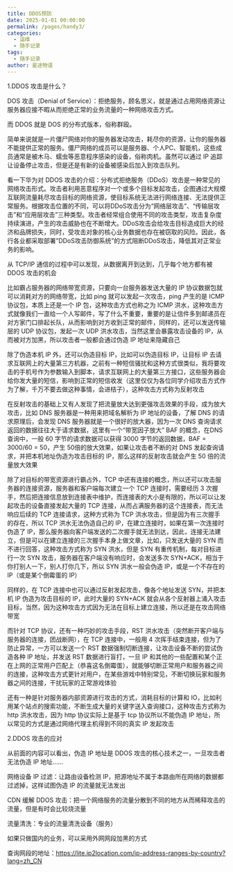 ```yaml
---
title: DDOS预防
date: 2025-01-01 00:00:00
permalink: /pages/handy3/
categories:
  - 运维
  - 随手记录
tags:
  - 随手记录
author: 星途物语
---
```

1.DDOS 攻击是什么？

DOS 攻击（Denial of Service）：拒绝服务，顾名思义，就是通过占用网络资源让服务器应接不暇从而拒绝正常的业务流量的一种网络攻击方式。

而 DDOS 就是 DOS 的分布式版本，俗称群殴。

简单来说就是一片僵尸网络对你的服务器发动攻击，耗尽你的资源，让你的服务器不能提供正常的服务。僵尸网络的成员可以是服务器、个人PC、智能机，这些成员通常是被木马、蠕虫等恶意程序感染的设备，俗称肉机。虽然可以通过 IP 追踪让设备停止攻击，但是还是有新的设备被感染后加入到攻击队列。

看一下华为对 DDOS 攻击的介绍：分布式拒绝服务（DDoS）攻击是一种常见的网络攻击形式。攻击者利用恶意程序对一个或多个目标发起攻击，企图通过大规模互联网流量耗尽攻击目标的网络资源，使目标系统无法进行网络连接、无法提供正常服务。根据攻击位置的不同，可以将DDoS攻击分为“网络层攻击”、“传输层攻击”和“应用层攻击”三种类型。攻击者经常组合使用不同的攻击类型，攻击复杂度持续演进，产生的攻击威胁也在不断增大。DDoS攻击会给攻击目标造成巨大的经济和品牌损失，同时，受攻击对象的核心业务数据也存在被窃取的风险。因此，各行各业都采取部署”DDoS攻击防御系统”的方式阻断DDoS攻击，降低其对正常业务的影响。

从 TCP/IP 通信的过程中可以发现，从数据离开到达到，几乎每个地方都有被 DDOS 攻击的机会

比如霸占服务器的网络带宽资源，只要向一台服务器发送大量的 IP 协议数据包就可以消耗对方的网络带宽，比如 ping 就可以发起一次攻击，ping 产生的是 ICMP 协议包，本质上还是一个 IP 包，这种攻击方式也称之为 ICMP 洪水，这种攻击方式就像我们一直给一个人写邮件，写了什么不重要，重要的是让信件多到邮递员在对方家门口排起长队，从而影响到对方收到正常的邮件，同样的，还可以发送传输层的 UDP 协议包，发起一次 UDP 洪水攻击，当然这里会暴露攻击设备的 IP，从而被对方加黑，所以攻击者一般都会通过伪造 IP 地址来隐藏自己

除了伪造本机 IP 外，还可以伪造目标 IP，比如可以伪造目标 IP，让目标 IP 去请求互联网上的大量第三方机器，之前有一种短信骚扰和这种方式很类似，我将要攻击的手机号作为参数输入到脚本，请求互联网上的大量第三方接口，这些服务器会给你发大量的短信，影响到正常的短信收发（这里仅仅为各位同学介绍攻击方式作为了解，千万不要去做这种事情，会进桔子），这种攻击方式称为反射攻击

在反射攻击的基础上又有人发现了把流量放大达到更强攻击效果的手段，成为放大攻击，比如 DNS 服务器是一种用来把域名解析为 IP 地址的设备，了解 DNS 的请求原理后，会发现 DNS 服务器就是一个很好的放大器，因为一次 DNS 查询请求返回的数据往往大于请求数据，这里有一个“带宽因子放大” BAF 的概念，在DNS 查询中，一般 60 字节的请求数据可以获得 3000 字节的返回数据，BAF = 3000/60 = 50，产生 50倍的放大效果，如果让攻击者不断的对 DNS 发起查询请求，并把本机地址伪造为攻击目标的 IP，那么这样的反射攻击就会产生 50 倍的流量放大效果

除了对目标的带宽资源进行霸占外，TCP 中还有连接的概念，所以还可以攻击服务器的连接资源，服务器和客户端每次建立一个 TCP 连接时，需要经历 3 次握手，然后把连接信息放到连接表中维护，而连接表的大小是有限的，所以可以让发起攻击的设备直接发起大量的 TCP 连接，从而占满服务器的这个连接表，而无法响应后续的 TCP 连接请求，这种方式称为 TCP 洪水攻击，但是因为有三次握手的存在，所以 TCP 洪水无法伪造自己的 IP，在建立连接时，如果在第一次连接时伪造了 IP，那么服务器向客户端发送的二次握手就无法到达，因此，连接无法建立，但是可以在建立连接的三次握手本身上做文章，比如，只发送大量的 SYN 而不进行回答，这种攻击方式称为 SYN 洪水，但是 SYN 有重传机制，每对目标进行一次 SYN 攻击，服务器在客户端没有响应时，会发送多次 SYN+ACK，相当于你打别人一下，别人打你几下，所以 SYN 洪水一般会伪造 IP，或是一个不存在的 IP（或是某个倒霉蛋的 IP）

同样的，在 TCP 连接中也可以通过反射发起攻击，像各个地址发送 SYN，并把本机 IP 伪造为攻击目标的 IP，此时大量的 SYN+ACK 就会从各个反射器上涌入攻击目标，当然，因为这种攻击方式因为无法在目标上建立连接，所以还是在攻击网络带宽

而针对 TCP 协议，还有一种巧妙的攻击手段，RST 洪水攻击（突然断开客户端与服务器的连接，团战断网），在 TCP 连接中，一般用 4 次挥手结束连接，但为了防止异常，一方可以发送一个 RST 数据强制切断连接，让攻击设备不断的尝试伪造各种 IP 地址，并发送 RST 数据进行盲打，一旦 IP 和其他的一些配置和某个正在上网的正常用户匹配上（恭喜这名倒霉蛋），就能够切断正常用户和服务器之间的连接，这种攻击方式更针对用户，在某些游戏中特别常见，不断切换玩家和服务器之间的连接，干扰玩家的正常游戏体验

还有一种是针对服务器内部资源进行攻击的方式，消耗目标的计算和 IO，比如利用某个站点的搜索功能，不断生成大量的关键字送入查询接口，这种攻击方式称为 http 洪水攻击，因为 http 协议实际上是基于 tcp 协议所以不能伪造 IP 地址，所以常见的方式是通过网络代理主机得到不同的真实 IP 发起攻击

2.DDOS 攻击的应对

从前面的内容可以看出，伪造 IP 地址是 DDOS 攻击的核心技术之一，一旦攻击者无法伪造 IP 地址......

网络设备 IP 过滤：让路由设备检测 IP，把源地址不属于本路由所在网络的数据都过滤掉，这样试图伪造 IP 的流量就无法发出

CDN 缓解 DDOS 攻击：把一个网络服务的流量分散到不同的地方从而稀释攻击的流量，但是有时会比较烧流量

流量清洗：专业的流量清洗设备（服务）

如果只做国内的业务，可以采用外网网段加黑的方式

查询网段的地址：https://lite.ip2location.com/ip-address-ranges-by-country?lang=zh_CN